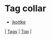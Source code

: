 <!--
title: Tag collar
date: 2020-06-28T15:26:59.103Z
tags:
-->
# Tag collar

 * [jkottke](69618118604.md)

| [Tags](tags.md) | [Top](index.md) |
